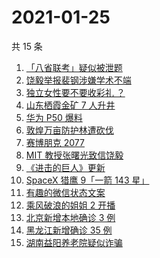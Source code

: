# 2021-01-25

共 15 条

<!-- BEGIN ZHIHUSEARCH -->
<!-- 最后更新时间 Mon Jan 25 2021 13:42:00 GMT+0800 (CST) -->
1. [「八省联考」疑似被泄题](https://www.zhihu.com/search?q=八省联考)
1. [饶毅举报裴钢涉嫌学术不端](https://www.zhihu.com/search?q=饶毅)
1. [独立女性要不要收彩礼 ？](https://www.zhihu.com/search?q=奇葩说)
1. [山东栖霞金矿 7 人升井](https://www.zhihu.com/search?q=山东金矿)
1. [华为 P50 爆料](https://www.zhihu.com/search?q=华为p50)
1. [敦煌万亩防护林遭砍伐](https://www.zhihu.com/search?q=敦煌)
1. [赛博朋克 2077](https://www.zhihu.com/search?q=赛博朋克2077)
1. [ MIT 教授张曙光致信饶毅](https://www.zhihu.com/search?q=饶毅裴刚)
1. [《进击的巨人》更新](https://www.zhihu.com/search?q=进击的巨人最终季)
1. [SpaceX 猎鹰 9「一箭 143 星」](https://www.zhihu.com/search?q=猎鹰九号)
1. [有趣的微信状态文案](https://www.zhihu.com/search?q=微信状态)
1. [乘风破浪的姐姐 2 开播](https://www.zhihu.com/search?q=乘风破浪的姐姐第二季)
1. [北京新增本地确诊 3 例](https://www.zhihu.com/search?q=北京新增)
1. [黑龙江新增确诊 35 例](https://www.zhihu.com/search?q=黑龙江新增)
1. [湖南益阳养老院疑似诈骗](https://www.zhihu.com/search?q=养老院诈骗)
<!-- END ZHIHUSEARCH -->
